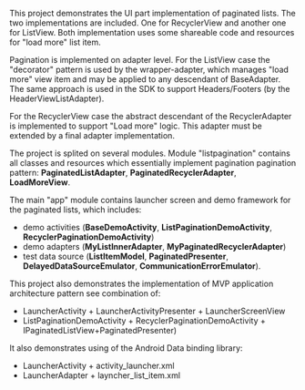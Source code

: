 This project demonstrates the UI part implementation of paginated lists. The two implementations are included. One for RecyclerView and another one for ListView. Both implementation uses some shareable code and resources for "load more" list item.

Pagination is implemented on adapter level. For the ListView case the "decorator" pattern is used by the wrapper-adapter, which manages "load more" view item and may be applied to any descendant of BaseAdapter.
The same approach is used in the SDK to support Headers/Footers (by the HeaderViewListAdapter).

For the RecyclerView case the abstract descendant of the RecyclerAdapter is implemented to support "Load more" logic. This adapter must be extended by a final adapter implementation.

The project is splited on several modules. Module "listpagination" contains all classes and resources which essentially implement pagination pagination pattern: **PaginatedListAdapter**, **PaginatedRecyclerAdapter**, **LoadMoreView**.

The main "app" module contains launcher screen and demo framework for the paginated lists, which includes:
- demo activities (**BaseDemoActivity**, **ListPaginationDemoActivity**, **RecyclerPaginationDemoActivity**)
- demo adapters (**MyListInnerAdapter**, **MyPaginatedRecyclerAdapter**)
- test data source (**ListItemModel**, **PaginatedPresenter**, **DelayedDataSourceEmulator**, **CommunicationErrorEmulator**).




This project also demonstrates the implementation of MVP application architecture pattern see combination of:
- LauncherActivity + LauncherActivityPresenter + LauncherScreenView
- ListPaginationDemoActivity + RecyclerPaginationDemoActivity + IPaginatedListView+PaginatedPresenter)

It also demonstrates using of the Android Data binding library:
- LauncherActivity + activity_launcher.xml
- LauncherAdapter + layncher_list_item.xml